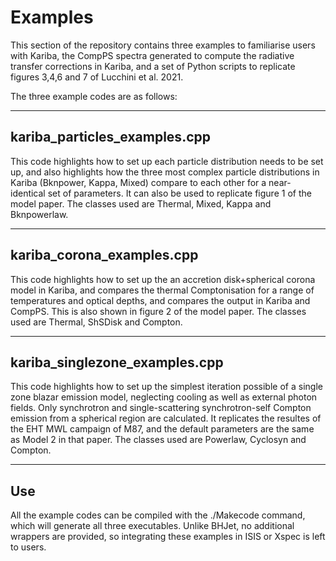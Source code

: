 # Examples

This section of the repository contains three examples to familiarise users with Kariba, the CompPS spectra generated to compute 
the radiative transfer corrections in Kariba, and a set of Python scripts to replicate figures 3,4,6 and 7 of Lucchini et al. 2021. 

The three example codes are as follows:

----------------------------------------------------------------------------------------------------------------------------------
## kariba_particles_examples.cpp

This code highlights how to set up each particle distribution needs to be set up, and also highlights how the three most complex
particle distributions in Kariba (Bknpower, Kappa, Mixed) compare to each other for a near-identical set of parameters. It can 
also be used to replicate figure 1 of the model paper. The classes used are Thermal, Mixed, Kappa and Bknpowerlaw.

----------------------------------------------------------------------------------------------------------------------------------
## kariba_corona_examples.cpp

This code highlights how to set up the an accretion disk+spherical corona model in Kariba, and compares the thermal Comptonisation 
for a range of temperatures and optical depths, and compares the output in Kariba and CompPS. This is also shown in figure 2 of 
the model paper. The classes used are Thermal, ShSDisk and Compton.

----------------------------------------------------------------------------------------------------------------------------------
## kariba_singlezone_examples.cpp

This code highlights how to set up the simplest iteration possible of a single zone blazar emission model, neglecting cooling as
well as external photon fields. Only synchrotron and single-scattering synchrotron-self Compton emission from a spherical region 
are calculated. It replicates the resultes of the EHT MWL campaign of M87, and the default parameters are the same as Model 2 in 
that paper. The classes used are Powerlaw, Cyclosyn and Compton.

----------------------------------------------------------------------------------------------------------------------------------
## Use

All the example codes can be compiled with the ./Makecode command, which will generate all three executables. Unlike BHJet, no
additional wrappers are provided, so integrating these examples in ISIS or Xspec is left to  users.
